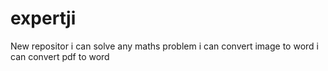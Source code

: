 # expertji
New repositor
i can solve any maths problem
i can convert image to word
i can convert pdf to word
